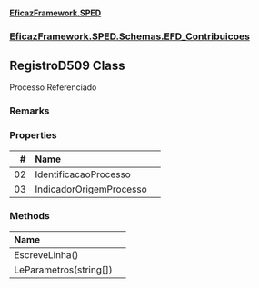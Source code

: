 #### [EficazFramework.SPED](EficazFrameworkSPED.md 'EficazFramework SPED')
### [EficazFramework.SPED.Schemas.EFD_Contribuicoes](EficazFramework.SPED.Schemas.EFD_Contribuicoes.md 'EficazFramework.SPED.Schemas.EFD_Contribuicoes')

## RegistroD509 Class

Processo Referenciado

### Remarks
### Properties

| # | Name | |
| ---: | :--- | :--- |
| 02 | IdentificacaoProcesso |  |
| 03 | IndicadorOrigemProcesso |  |
### Methods

| Name | |
| :--- | :--- |
| EscreveLinha() |  |
| LeParametros(string[]) |  |
